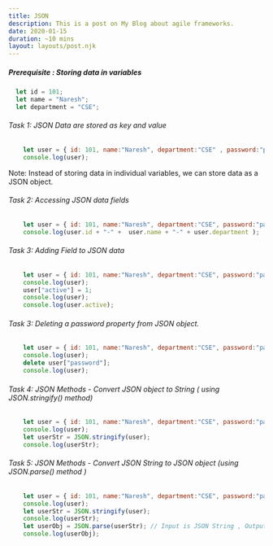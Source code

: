 ```yaml
---
title: JSON
description: This is a post on My Blog about agile frameworks.
date: 2020-01-15
duration: ~10 mins
layout: layouts/post.njk
---
```


##### Prerequisite : Storing data in variables

``` js
  let id = 101;
  let name = "Naresh";
  let department = "CSE";  
```

###### Task 1: JSON Data are stored as key and value

``` js
    let user = { id: 101, name:"Naresh", department:"CSE" , password:"pass123"};
    console.log(user);
```
Note: Instead of storing data in individual variables, we can store data as a JSON object.

###### Task 2: Accessing JSON data fields

``` js
    let user = { id: 101, name:"Naresh", department:"CSE", password:"pass123" };
    console.log(user.id + "-" +  user.name + "-" + user.department );
```

###### Task 3: Adding Field to JSON data

``` js
    let user = { id: 101, name:"Naresh", department:"CSE", password:"pass123" };
    console.log(user);
    user["active"] = 1;
    console.log(user);
    console.log(user.active);
```

###### Task 3: Deleting a password property from JSON object.

``` js
    let user = { id: 101, name:"Naresh", department:"CSE", password:"pass123"};
    console.log(user);
    delete user["password"];
    console.log(user);
```

###### Task 4: JSON Methods - Convert JSON object to String ( using JSON.stringify() method)

```js
    let user = { id: 101, name:"Naresh", department:"CSE", password:"pass123"};
    console.log(user);
    let userStr = JSON.stringify(user);
    console.log(userStr);
```

###### Task 5: JSON Methods - Convert JSON String to JSON object (using JSON.parse() method )

```js
    let user = { id: 101, name:"Naresh", department:"CSE", password:"pass123"};
    console.log(user);
    let userStr = JSON.stringify(user);
    console.log(userStr);
    let userObj = JSON.parse(userStr); // Input is JSON String , Output is JSON object.
    console.log(userObj);
```
